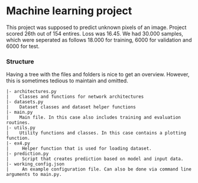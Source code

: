 # Machine learning project

This project was supposed to predict unknown pixels of an image. Project scored 26th out of 154 entires.
Loss was 16.45.
We had 30.000 samples, which were seperated as follows 18.000 for training, 6000 for validation and 6000 for test.

### Structure

Having a tree with the files and folders is nice to get an overview.
However, this is sometimes tedious to maintain and omitted.

```
|- architectures.py
|    Classes and functions for network architectures
|- datasets.py
|    Dataset classes and dataset helper functions
|- main.py
|    Main file. In this case also includes training and evaluation routines.
|- utils.py
|    Utility functions and classes. In this case contains a plotting function.
|- ex4.py
|     Helper function that is used for loading dataset.
|- prediction.py
|     Script that creates prediction based on model and input data.
|- working_config.json
|     An example configuration file. Can also be done via command line arguments to main.py.
```
